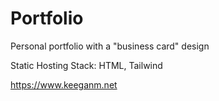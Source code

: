 # Portfolio
Personal portfolio with a "business card" design

Static Hosting
Stack: HTML, Tailwind

https://www.keeganm.net
